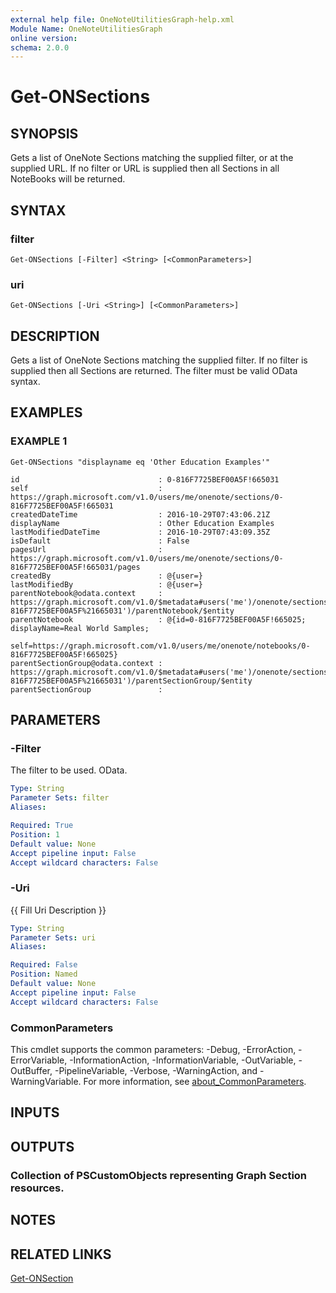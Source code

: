 ```yaml
---
external help file: OneNoteUtilitiesGraph-help.xml
Module Name: OneNoteUtilitiesGraph
online version:
schema: 2.0.0
---
```


# Get-ONSections

## SYNOPSIS
Gets a list of OneNote Sections matching the supplied filter, or at the supplied URL.
If no filter or URL is supplied then all Sections in all NoteBooks will be returned.

## SYNTAX

### filter
```
Get-ONSections [-Filter] <String> [<CommonParameters>]
```

### uri
```
Get-ONSections [-Uri <String>] [<CommonParameters>]
```

## DESCRIPTION
Gets a list of OneNote Sections matching the supplied filter.
If no filter is supplied then all  Sections are returned.
The filter must be valid OData syntax.

## EXAMPLES

### EXAMPLE 1
```
Get-ONSections "displayname eq 'Other Education Examples'"

id                               : 0-816F7725BEF00A5F!665031
self                             : https://graph.microsoft.com/v1.0/users/me/onenote/sections/0-816F7725BEF00A5F!665031
createdDateTime                  : 2016-10-29T07:43:06.21Z
displayName                      : Other Education Examples
lastModifiedDateTime             : 2016-10-29T07:43:09.35Z
isDefault                        : False
pagesUrl                         : https://graph.microsoft.com/v1.0/users/me/onenote/sections/0-816F7725BEF00A5F!665031/pages
createdBy                        : @{user=}
lastModifiedBy                   : @{user=}
parentNotebook@odata.context     : https://graph.microsoft.com/v1.0/$metadata#users('me')/onenote/sections('0-816F7725BEF00A5F%21665031')/parentNotebook/$entity
parentNotebook                   : @{id=0-816F7725BEF00A5F!665025; displayName=Real World Samples;
                                   self=https://graph.microsoft.com/v1.0/users/me/onenote/notebooks/0-816F7725BEF00A5F!665025}
parentSectionGroup@odata.context : https://graph.microsoft.com/v1.0/$metadata#users('me')/onenote/sections('0-816F7725BEF00A5F%21665031')/parentSectionGroup/$entity
parentSectionGroup               :
```

## PARAMETERS

### -Filter
The filter to be used.
OData.

```yaml
Type: String
Parameter Sets: filter
Aliases:

Required: True
Position: 1
Default value: None
Accept pipeline input: False
Accept wildcard characters: False
```

### -Uri
{{ Fill Uri Description }}

```yaml
Type: String
Parameter Sets: uri
Aliases:

Required: False
Position: Named
Default value: None
Accept pipeline input: False
Accept wildcard characters: False
```

### CommonParameters
This cmdlet supports the common parameters: -Debug, -ErrorAction, -ErrorVariable, -InformationAction, -InformationVariable, -OutVariable, -OutBuffer, -PipelineVariable, -Verbose, -WarningAction, and -WarningVariable. For more information, see [about_CommonParameters](http://go.microsoft.com/fwlink/?LinkID=113216).

## INPUTS

## OUTPUTS

### Collection of PSCustomObjects representing Graph Section resources.
## NOTES

## RELATED LINKS

[Get-ONSection]()

